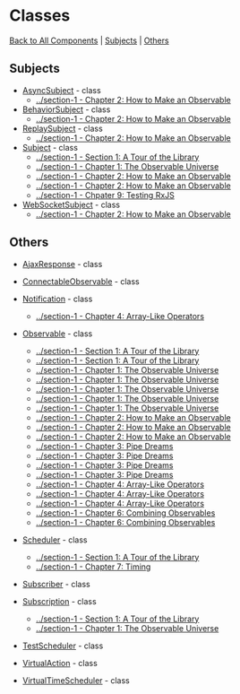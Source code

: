# Classes

[Back to All Components](./all.md) | [Subjects](#subjects) | [Others](#others)

## Subjects

* [AsyncSubject](https://rxjs.dev/api/index/class/AsyncSubject) - class
  * [../section-1 - Chapter 2: How to Make an Observable](../section-1/02-how-to-make-an-observable.md#subjects)
* [BehaviorSubject](https://rxjs.dev/api/index/class/BehaviorSubject) - class
  * [../section-1 - Chapter 2: How to Make an Observable](../section-1/02-how-to-make-an-observable.md#subjects)
* [ReplaySubject](https://rxjs.dev/api/index/class/ReplaySubject) - class
  * [../section-1 - Chapter 2: How to Make an Observable](../section-1/02-how-to-make-an-observable.md#subjects)
* [Subject](https://rxjs.dev/api/index/class/Subject) - class
  * [../section-1 - Section 1: A Tour of the Library](../section-1/00-home.md#section-1:-a-tour-of-the-library)
  * [../section-1 - Chapter 1: The Observable Universe](../section-1/01-the-observable-universe.md#chapter-1:-the-observable-universe)
  * [../section-1 - Chapter 2: How to Make an Observable](../section-1/02-how-to-make-an-observable.md#subjects)
  * [../section-1 - Chapter 2: How to Make an Observable](../section-1/02-how-to-make-an-observable.md#how-to-talk-to-the-internet)
  * [../section-1 - Chpater 9: Testing RxJS](../section-1/09-testing-rxjs.md#test-subjects)
* [WebSocketSubject](https://rxjs.dev/api/webSocket/WebSocketSubject) - class
  * [../section-1 - Chapter 2: How to Make an Observable](../section-1/02-how-to-make-an-observable.md#how-to-talk-to-the-internet)

## Others

* [AjaxResponse](https://rxjs.dev/api/ajax/AjaxResponse) - class

* [ConnectableObservable](https://rxjs.dev/api/index/class/ConnectableObservable) - class

* [Notification](https://rxjs.dev/api/index/class/Notification) - class
  * [../section-1 - Chapter 4: Array-Like Operators](../section-1/04-array-like-operators.md#material-girls)
* [Observable](https://rxjs.dev/api/index/class/Observable) - class
  * [../section-1 - Section 1: A Tour of the Library](../section-1/00-home.md#section-1:-a-tour-of-the-library)
  * [../section-1 - Section 1: A Tour of the Library](../section-1/00-home.md#how-to-keep-your-brains-from-exploding)
  * [../section-1 - Chapter 1: The Observable Universe](../section-1/01-the-observable-universe.md#chapter-1:-the-observable-universe)
  * [../section-1 - Chapter 1: The Observable Universe](../section-1/01-the-observable-universe.md#`observable<t>`)
  * [../section-1 - Chapter 1: The Observable Universe](../section-1/01-the-observable-universe.md#observables-as-functions)
  * [../section-1 - Chapter 1: The Observable Universe](../section-1/01-the-observable-universe.md#observables-as-streams)
  * [../section-1 - Chapter 1: The Observable Universe](../section-1/01-the-observable-universe.md#observables-as-processes)
  * [../section-1 - Chapter 2: How to Make an Observable](../section-1/02-how-to-make-an-observable.md#chapter-2:-how-to-make-an-observable)
  * [../section-1 - Chapter 2: How to Make an Observable](../section-1/02-how-to-make-an-observable.md#the-observable-constructor)
  * [../section-1 - Chapter 2: How to Make an Observable](../section-1/02-how-to-make-an-observable.md#turn-a-_-into-an-observable)
  * [../section-1 - Chapter 3: Pipe Dreams](../section-1/03-pipe-dreams.md#chapter-3:-pipe-dreams)
  * [../section-1 - Chapter 3: Pipe Dreams](../section-1/03-pipe-dreams.md#smooth-operator)
  * [../section-1 - Chapter 3: Pipe Dreams](../section-1/03-pipe-dreams.md#multiple-identity)
  * [../section-1 - Chapter 3: Pipe Dreams](../section-1/03-pipe-dreams.md#here-we-go!)
  * [../section-1 - Chapter 4: Array-Like Operators](../section-1/04-array-like-operators.md#material-girls)
  * [../section-1 - Chapter 4: Array-Like Operators](../section-1/04-array-like-operators.md#observables-of-observables,-observables-of-arrays,-and-arrays-of-observables-(aka-what-happened-to-flatmap?))
  * [../section-1 - Chapter 4: Array-Like Operators](../section-1/04-array-like-operators.md#making-operators-for-fun-and-profit)
  * [../section-1 - Chapter 6: Combining Observables](../section-1/06-combining-observables.md#chapter-6:-combining-observables)
  * [../section-1 - Chapter 6: Combining Observables](../section-1/06-combining-observables.md#controlling-one-observable-with-another)
* [Scheduler](https://rxjs.dev/api/index/class/Scheduler) - class
  * [../section-1 - Section 1: A Tour of the Library](../section-1/00-home.md#section-1:-a-tour-of-the-library)
  * [../section-1 - Chapter 7: Timing](../section-1/07-timing.md#on-a-schedule)
* [Subscriber](https://rxjs.dev/api/index/class/Subscriber) - class

* [Subscription](https://rxjs.dev/api/index/class/Subscription) - class
  * [../section-1 - Section 1: A Tour of the Library](../section-1/00-home.md#how-to-keep-your-brains-from-exploding)
  * [../section-1 - Chapter 1: The Observable Universe](../section-1/01-the-observable-universe.md#`subscription`)
* [TestScheduler](https://rxjs.dev/api/testing/TestScheduler) - class

* [VirtualAction](https://rxjs.dev/api/index/class/VirtualAction) - class

* [VirtualTimeScheduler](https://rxjs.dev/api/index/class/VirtualTimeScheduler) - class

